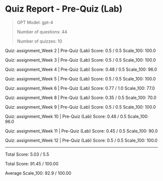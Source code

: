# Quiz Report - Pre-Quiz (Lab)

> GPT Model: gpt-4
> 
> Number of questions: 44
> 
> Number of quizzes: 10

Quiz: assignment_Week 2 | Pre-Quiz (Lab) 		 Score: 0.5 / 0.5 		 Scale_100: 100.0

Quiz: assignment_Week 3 | Pre-Quiz (Lab) 		 Score: 0.5 / 0.5 		 Scale_100: 100.0

Quiz: assignment_Week 4 | Pre-Quiz (Lab) 		 Score: 0.48 / 0.5 		 Scale_100: 96.0

Quiz: assignment_Week 5 | Pre-Quiz (Lab) 		 Score: 0.5 / 0.5 		 Scale_100: 100.0

Quiz: assignment_Week 6 | Pre-Quiz (Lab) 		 Score: 0.77 / 1.0 		 Scale_100: 77.0

Quiz: assignment_Week 8 | Pre-Quiz (Lab) 		 Score: 0.35 / 0.5 		 Scale_100: 70.0

Quiz: assignment_Week 9 | Pre-Quiz (Lab) 		 Score: 0.5 / 0.5 		 Scale_100: 100.0

Quiz: assignment_Week 10 | Pre-Quiz (Lab) 		 Score: 0.48 / 0.5 		 Scale_100: 96.0

Quiz: assignment_Week 11 | Pre-Quiz (Lab) 		 Score: 0.45 / 0.5 		 Scale_100: 90.0

Quiz: assignment_Week 12 | Pre-Quiz (Lab) 		 Score: 0.5 / 0.5 		 Scale_100: 100.0

****************************************


Total Score: 5.03 / 5.5

Total Score: 91.45 / 100.00

Average Scale_100: 92.9 / 100.00

